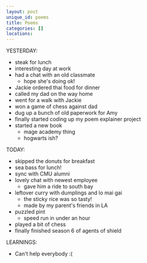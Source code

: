```yaml
---
layout: post
unique_id: poems
title: Poems
categories: []
locations: 
---
```


YESTERDAY:
* steak for lunch
* interesting day at work
* had a chat with an old classmate
  * hope she's doing ok!
* Jackie ordered thai food for dinner
* called my dad on the way home
* went for a walk with Jackie
* won a game of chess against dad
* dug up a bunch of old paperwork for Amy
* finally started coding up my poem explainer project
* started a new book
  * mage academy thing
  * hogwarts ish?

TODAY:
* skipped the donuts for breakfast
* sea bass for lunch!
* sync with CMU alumni
* lovely chat with newest employee
  * gave him a ride to south bay
* leftover curry with dumplings and lo mai gai
  * the sticky rice was so tasty!
  * made by my parent's friends in LA
* puzzled pint
  * speed run in under an hour
* played a bit of chess
* finally finished season 6 of agents of shield

LEARNINGS:
* Can't help everybody :(

